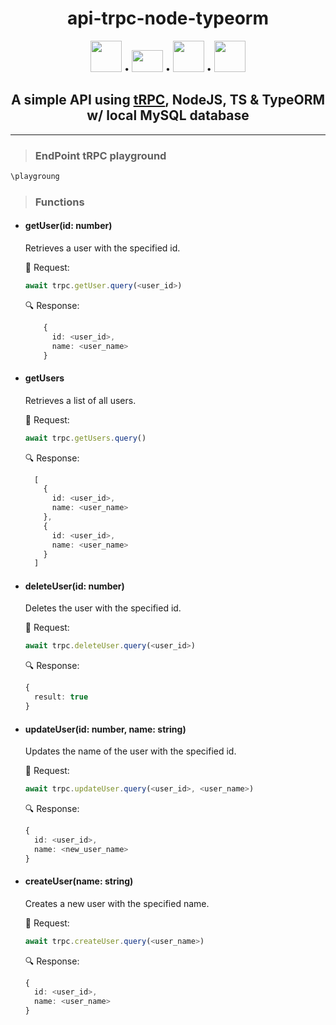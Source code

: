 <h1 align="center"> api-trpc-node-typeorm </h1>

<p align="center"><img src="https://trpc.io/img/logo.svg" width="50" height="50"/> • <img src="https://upload.wikimedia.org/wikipedia/commons/thumb/d/d9/Node.js_logo.svg/1280px-Node.js_logo.svg.png" width="50" height="35"/> • <img src="https://upload.wikimedia.org/wikipedia/commons/thumb/4/4c/Typescript_logo_2020.svg/1200px-Typescript_logo_2020.svg.png" width="50" height="50"/> • <img src="https://avatars.githubusercontent.com/u/20165699?s=200&v=4" width="50" height="50"/> </p>

<h2 align="center"> A simple API using <a href="https://trpc.io/">tRPC</a>, NodeJS, TS & TypeORM w/ local MySQL database </h2>

***

> <h3 align="left"> EndPoint tRPC playground </h3>
~~~ts
\playgroung
~~~

> <h3 align="left"> Functions </h3>
    
- <h4 align="left"> getUser(id: number) </h4>
    Retrieves a user with the specified id. 
    
    :mag_right: Request:
    ~~~ts
    await trpc.getUser.query(<user_id>)
    ~~~
    
    :mag: Response: 
    ~~~ts
        {
          id: <user_id>,
          name: <user_name>
        }
    ~~~
    
- <h4 align="left"> getUsers </h4>
    Retrieves a list of all users.  
    
    :mag_right: Request:
    ~~~ts
    await trpc.getUsers.query()
    ~~~
    
    :mag: Response: 
    ~~~ts
      [
        {
          id: <user_id>,
          name: <user_name>
        },
        {
          id: <user_id>,
          name: <user_name>
        }
      ]
    ~~~
    
- <h4 align="left"> deleteUser(id: number) </h4>
    Deletes the user with the specified id.
    
    :mag_right: Request:
    ~~~ts
    await trpc.deleteUser.query(<user_id>)
    ~~~
    
    :mag: Response: 
    ~~~ts
    {
      result: true
    }
    ~~~
    
- <h4 align="left"> updateUser(id: number, name: string) </h4>
    Updates the name of the user with the specified id.
    
    :mag_right: Request:
    ~~~ts
    await trpc.updateUser.query(<user_id>, <user_name>)
    ~~~
    
    :mag: Response: 
    ~~~ts
    {
      id: <user_id>,
      name: <new_user_name>
    }
    ~~~    
    
- <h4 align="left"> createUser(name: string) </h4>
    Creates a new user with the specified  name.
    
    :mag_right: Request:
    ~~~ts
    await trpc.createUser.query(<user_name>)
    ~~~
    
    :mag: Response: 
    ~~~ts
    {
      id: <user_id>,
      name: <user_name>
    }
    ~~~ 
    
